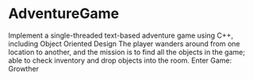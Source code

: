 # AdventureGame
Implement a single-threaded text-based adventure game using C++, including Object Oriented Design
The player wanders around from one location to another, and the mission is to find all the objects in the game; able to check inventory and drop objects into the room. 
Enter Game: Growther
